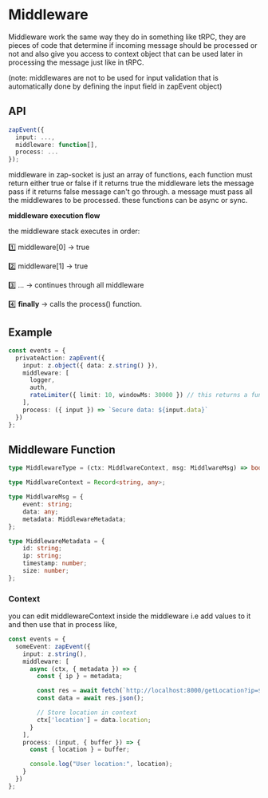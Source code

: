 # Middleware

Middleware work the same way they do in something like tRPC, they are pieces of code that determine if incoming message should be processed or not and also give you access to context object that can be used later in processing the message just like in tRPC.

(note: middlewares are not to be used for input validation that is automatically done by defining the input field in zapEvent object)

## API

```ts 
zapEvent({
  input: ...,
  middleware: function[],
  process: ...
});
```

middleware in zap-socket is just an array of functions, each function must return either true or false if it returns true the middleware lets the message pass if it returns false message can't go through. a message must pass all the middlewares to be processed. these functions can be async or sync.

**middleware execution flow**

the middleware stack executes in order:

1️⃣ middleware[0] → true

2️⃣ middleware[1] → true

3️⃣ … → continues through all middleware

4️⃣ **finally** → calls the process() function.

## Example

```ts
const events = {
  privateAction: zapEvent({
    input: z.object({ data: z.string() }),
    middleware: [
      logger,
      auth,
      rateLimiter({ limit: 10, windowMs: 30000 }) // this returns a function, do not call your middleware functions directly.
    ],
    process: ({ input }) => `Secure data: ${input.data}`
  })
};
```

## Middleware Function

```ts
type MiddlewareType = (ctx: MiddlwareContext, msg: MiddlwareMsg) => boolean | Promise<boolean>;

type MiddlwareContext = Record<string, any>;

type MiddlwareMsg = {
    event: string;
    data: any;
    metadata: MiddlewareMetadata;
};

type MiddlewareMetadata = {
    id: string;
    ip: string;
    timestamp: number;
    size: number;
};
```

### Context

you can edit middlewareContext inside the middleware i.e add values to it and then use that in process like,

```ts
const events = {
  someEvent: zapEvent({
    input: z.string(),
    middleware: [
      async (ctx, { metadata }) => {
        const { ip } = metadata;

        const res = await fetch(`http://localhost:8000/getLocation?ip=${ip}`);
        const data = await res.json();

        // Store location in context
        ctx['location'] = data.location;
      }
    ],
    process: (input, { buffer }) => {
      const { location } = buffer;

      console.log("User location:", location);
    }
  })
};
```
